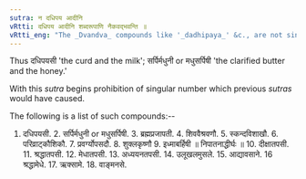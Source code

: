 ```yaml
---
sutra: न दधिपय आदीनि
vRtti: दधिपय आदीनि शब्दरूपाणि नैकवद्भवन्ति ॥
vRtti_eng: "The _Dvandva_ compounds like '_dadhipaya_' &c., are not singular."
---
```

Thus दधिपयसी 'the curd and the milk'; सर्पिर्मधुनी or मधुसर्पिषी 'the clarified butter and the honey.'

With this _sutra_ begins prohibition of singular number which previous _sutras_ would have caused.

The following is a list of such compounds:--

1. दधिपयसी. 2. सर्पिर्मधुनी or मधुसर्पिषी. 3. ब्रह्मप्रजापती. 4. शिववैश्रवणौ. 5. स्कन्दविशाखौ. 6. परिव्राट्कौशिकौ. 7. प्रवर्ग्योपसदौ. 8. शुक्लकृष्णौ 9. इध्माबर्हिषी ॥ निपातनाद्धीर्घः ॥ 10. दीक्षातपसी. 11. श्रद्धातपसी. 12. मेधातपसी. 13. अध्ययनतपसी. 14. उलूखलमुसले. 15. आद्यावसाने. 16 श्रद्धामेधे. 17. ऋक्सामे. 18. वाङ्मनसे.
